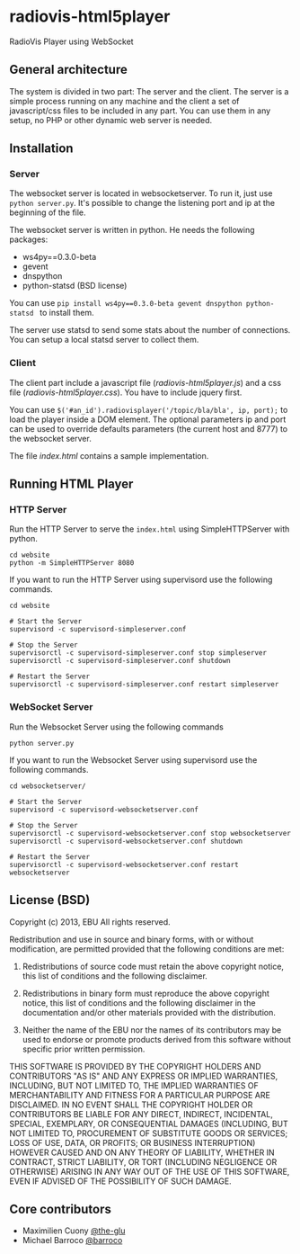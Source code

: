 radiovis-html5player
====================

RadioVis Player using WebSocket

## General architecture

The system is divided in two part: The server and the client. The server is a simple process running on any machine and the client a set of javascript/css files to be included in any part. You can use them in any setup, no PHP or other dynamic web server is needed.

## Installation

### Server

The websocket server is located in websocketserver. To run it, just use `python server.py`. It's possible to change the listening port and ip at the beginning of the file.

The websocket server is written in python. He needs the following packages:

* ws4py==0.3.0-beta
* gevent
* dnspython
* python-statsd (BSD license)

You can use `pip install ws4py==0.3.0-beta gevent dnspython python-statsd ` to install them.


The server use statsd to send some stats about the number of connections. You can setup a local statsd server to collect them.

### Client

The client part include a javascript file (_radiovis-html5player.js_) and a css file (_radiovis-html5player.css_). You have to include jquery first.

You can use `$('#an_id').radiovisplayer('/topic/bla/bla', ip, port);` to load the player inside a DOM element. The optional parameters ip and port can be used to override defaults parameters (the current host and 8777) to the websocket server.

The file _index.html_ contains a sample implementation.

## Running HTML Player

### HTTP Server

Run the HTTP Server to serve the `index.html` using SimpleHTTPServer with python.
```
cd website
python -m SimpleHTTPServer 8080
```

If you want to run the HTTP Server using supervisord use the following commands.
```
cd website

# Start the Server
supervisord -c supervisord-simpleserver.conf

# Stop the Server
supervisorctl -c supervisord-simpleserver.conf stop simpleserver
supervisorctl -c supervisord-simpleserver.conf shutdown

# Restart the Server
supervisorctl -c supervisord-simpleserver.conf restart simpleserver
```

### WebSocket Server

Run the Websocket Server using the following commands
```
python server.py
```

If you want to run the Websocket Server using supervisord use the following commands.
```
cd websocketserver/

# Start the Server
supervisord -c supervisord-websocketserver.conf

# Stop the Server
supervisorctl -c supervisord-websocketserver.conf stop websocketserver
supervisorctl -c supervisord-websocketserver.conf shutdown

# Restart the Server
supervisorctl -c supervisord-websocketserver.conf restart websocketserver
```

## License (BSD)

Copyright (c) 2013, EBU
All rights reserved.

Redistribution and use in source and binary forms, with or without modification, are permitted provided that the following conditions are met:

1. Redistributions of source code must retain the above copyright notice, this list of conditions and the following disclaimer.

2. Redistributions in binary form must reproduce the above copyright notice, this list of conditions and the following disclaimer in the documentation and/or other materials provided with the distribution.

3. Neither the name of the EBU nor the names of its contributors may be used to endorse or promote products derived from this software without specific prior written permission.

THIS SOFTWARE IS PROVIDED BY THE COPYRIGHT HOLDERS AND CONTRIBUTORS "AS IS" AND ANY EXPRESS OR IMPLIED WARRANTIES, INCLUDING, BUT NOT LIMITED TO, THE IMPLIED WARRANTIES OF MERCHANTABILITY AND FITNESS FOR A PARTICULAR PURPOSE ARE DISCLAIMED. IN NO EVENT SHALL THE COPYRIGHT HOLDER OR CONTRIBUTORS BE LIABLE FOR ANY DIRECT, INDIRECT, INCIDENTAL, SPECIAL, EXEMPLARY, OR CONSEQUENTIAL DAMAGES (INCLUDING, BUT NOT LIMITED TO, PROCUREMENT OF SUBSTITUTE GOODS OR SERVICES; LOSS OF USE, DATA, OR PROFITS; OR BUSINESS INTERRUPTION) HOWEVER CAUSED AND ON ANY THEORY OF LIABILITY, WHETHER IN CONTRACT, STRICT LIABILITY, OR TORT (INCLUDING NEGLIGENCE OR OTHERWISE) ARISING IN ANY WAY OUT OF THE USE OF THIS SOFTWARE, EVEN IF ADVISED OF THE POSSIBILITY OF SUCH DAMAGE.


## Core contributors

* Maximilien Cuony [@the-glu](https://github.com/the-glu)
* Michael Barroco [@barroco](https://github.com/barroco)

